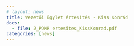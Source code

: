 ```yaml
---
# layout: news
title: Vezetői ügylet értesítés - Kiss Konrád
docs:
  - file: 2_PDMR ertesites_KissKonrad.pdf
categories: [news]
---
```


